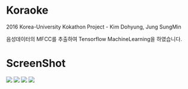 # Koraoke
2016 Korea-University Kokathon Project - Kim Dohyung, Jung SungMin

음성데이터의 MFCC를 추출하여 Tensorflow MachineLearning을 하였습니다.

# ScreenShot

<img src = "http://i.imgur.com/boXxfn8.png">
<img src = "http://i.imgur.com/pVmdSEJ.png">
<img src = "http://i.imgur.com/JRuxsSW.png">
<img src = "http://i.imgur.com/ZKmiNHj.png">
